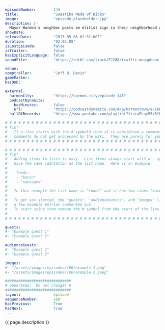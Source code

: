 ```yaml
---
episodeNumber:        145
title:                "Swastika Made Of Dicks"
image:                "episode-placeholder.jpg"
description: |-
  Mayor Harmon's neighbor posts an elitist sign in their neighborhood and he loses it. There's rants, bits, baby talk, Shadownrun. Spencer, Curtis, Erin and DeMorge. Become a member and watch the video at Harmontown.com!
showDate:             
releaseDate:          "2015-05-06 02:31:00Z"
duration:             "02:05:08"
isLostEpisode:        false
isTrailer:            false
hasExplicitLanguage:  false
soundFile:            "https://chtbl.com/track/E2288/traffic.megaphone.fm/STA8556507448.mp3?updated=1562016466"

venue:                
comptroller:          "Jeff B. Davis"
gameMaster:           
hasDnD:               

external:
  harmonCity:         "https://harmon.city/episode-145"
  podcastDynamite:
    hasMinutes:       false
    url:              "https://podcastdynamite.com/#/p/Harmontown/e/160/145"
  hallOfRecords:      "https://www.youtube.com/playlist?list=PLqxM5x81hNObGW5aDYyEPvi1q-rN7NTdm"

# # # # # # # # # # # # # # # # # # # # # # # # # # # # # # # # # # # # # # # # # # # # #
# Tip!
#   If a line starts with the # symbold then it is considered a comment.
#   Comments do not get processed by the wiki.  They are purely for your information.
# # # # # # # # # # # # # # # # # # # # # # # # # # # # # # # # # # # # # # # # # # # # #

# # # # # # # # # # # # # # # # # # # # # # # # # # # # # # # # # # # # # # # # # # # # #
# Tip!
#   Adding items to lists is easy.  List items always start with a - symbol and have
#   have the same identation as the list name.  Here is an example.
#
#    foods:
#    - "bacon"
#    - "sausages"
#
#   In this example the list name is "foods" and it has two items (bacon, and sausages).
#
#   To get you started, the "guests", "audienceGuests", and "images" lists below have
#   a few example entries commented out.
#   To start using them remove the # symbol from the start of the line.
#
# # # # # # # # # # # # # # # # # # # # # # # # # # # # # # # # # # # # # # # # # # # # #

guests:
#- "Example guest 1"
#- "Example guest 2"

audienceGuests:
#- "Example guest 1"
#- "Example guest 2"

images:
#- "/assets/images/episodes/160/example-1.png"
#- "/assets/images/episodes/160/example-2.jpeg"

##############################
# Generated.  Do not change! #
##############################
layout:               episode
sequenceNumber:       160
hasPrevious:          True
hasNext:              True
---
```


<!-- The episode description will be rendered here -->
{{ page.description }}

<!-- Add your content BELOW here -->
<!-- vvvvvvvvvvvvvvvvvvvvvvvvvvv -->




<!-- ^^^^^^^^^^^^^^^^^^^^^^^^^^^ -->
<!-- Add your content ABOVE here -->

<!-- The episode gallery will be rendered here -->